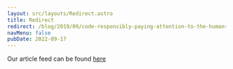 ```yaml
---
layout: src/layouts/Redirect.astro
title: Redirect
redirect: /blog/2019/09/code-responsibly-paying-attention-to-the-humans-you-impact/
navMenu: false
pubDate: 2022-09-17
---
```

<div>
Our article feed can be found <a href="/blog/2019/09/code-responsibly-paying-attention-to-the-humans-you-impact/">here</a>
</div>
